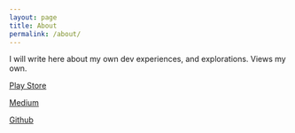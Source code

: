 ```yaml
---
layout: page
title: About
permalink: /about/
---
```


I will write here about my own dev experiences, and explorations. Views my own.

[Play Store](https://play.google.com/store/apps/developer?id=K2+CODEWORKS)

[Medium](https://medium.com/@k1slay)

[Github](https://github.com/k1slay/)